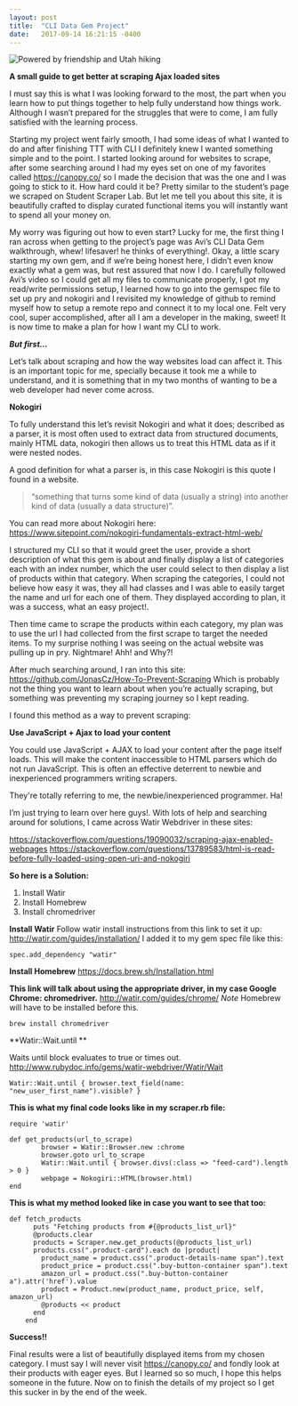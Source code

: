 ```yaml
---
layout: post
title:  "CLI Data Gem Project"
date:   2017-09-14 16:21:15 -0400
---
```


![Powered by friendship and Utah hiking ](https://i.imgur.com/kVjvlhS.jpg?1)

**A small guide to get better at scraping Ajax loaded sites** 

I must say this is what I was looking forward to the most, the part when you learn how to put things together to help fully understand how things work. Although I wasn’t prepared for the struggles that were to come, I am fully satisfied with the learning process.  

Starting my project went fairly smooth, I had some ideas of what I wanted to do and after finishing TTT with CLI I definitely knew I wanted something simple and to the point. I started looking around for websites to scrape, after some searching around I had my eyes set on one of my favorites called https://canopy.co/ so I made the decision that was the one and I was going to stick to it. How hard could it be? Pretty similar to the student’s page we scraped on Student Scraper Lab. But let me tell you about this site, it is beautifully crafted to display curated functional items you will instantly want to spend all your money on. 

My worry was figuring out how to even start? Lucky for me, the first thing I ran across when getting to the project’s page was Avi’s CLI Data Gem walkthrough, whew! lifesaver! he thinks of everything!. Okay, a little scary starting my own gem, and if we’re being honest here, I didn’t even know exactly what a gem was, but rest assured that now I do. I carefully followed Avi’s video so I could get all my files to communicate properly, I got my read/write permissions setup, I learned how to go into the gemspec file to set up pry and nokogiri and I revisited my knowledge of github to remind myself how to setup a remote repo and connect it to my local one.  Felt very cool, super accomplished, after all I am a developer in the making, sweet! It is now time to make a plan for how I want my CLI to work. 

***But first…*** 

Let’s talk about scraping and how the way websites load can affect it. This is an important topic for me, specially because it took me a while to understand, and it is something that in my two months of wanting to be a web developer had never come across. 

**Nokogiri**

To fully understand this let’s revisit Nokogiri and what it does; described as a parser, it is most often used to extract data from structured documents, mainly HTML data, nokogiri then allows us to treat this HTML data as if it were nested nodes.

A good definition for what a parser is, in this case Nokogiri is this quote I found in a website. 
> “something that turns some kind of data (usually a string) into another kind of data (usually a data structure)”. 

You can read more about Nokogiri here: https://www.sitepoint.com/nokogiri-fundamentals-extract-html-web/

I structured my CLI so that it would greet the user, provide a short description of what this gem is about and finally display a list of categories each with an index number, which the user could select to then display a list of products within that category. When scraping the categories, I could not believe how easy it was, they all had classes and I was able to easily target the name and url for each one of them. They displayed according to plan, it was a success, what an easy project!.

Then time came to scrape the products within each category, my plan was to use the url I had collected from the first scrape to target the needed items. To my surprise nothing I was seeing on the actual website was pulling up in pry. Nightmare! Ahh! and Why?! 

After much searching around, I ran into this site: https://github.com/JonasCz/How-To-Prevent-Scraping
Which is probably not the thing you want to learn about when you’re actually scraping, but something was preventing my scraping journey so I kept reading.

I found this method as a way to prevent scraping: 

**Use JavaScript + Ajax to load your content**

You could use JavaScript + AJAX to load your content after the page itself loads. This will make the content inaccessible to HTML parsers which do not run JavaScript. This is often an effective deterrent to newbie and inexperienced programmers writing scrapers. 

They're totally referring to me, the newbie/inexperienced programmer. Ha!

I’m just trying to learn over here guys!. With lots of help and searching around for solutions, I came across Watir Webdriver in these sites:

https://stackoverflow.com/questions/19090032/scraping-ajax-enabled-webpages
https://stackoverflow.com/questions/13789583/html-is-read-before-fully-loaded-using-open-uri-and-nokogiri

**So here is a Solution:**
1. Install Watir
2. Install Homebrew
3. Install chromedriver

**Install Watir**
Follow watir install instructions from this link to set it up:
http://watir.com/guides/installation/
I added it to my gem spec file like this:

```
spec.add_dependency "watir"
```

**Install Homebrew**
https://docs.brew.sh/Installation.html

**This link will talk about using the appropriate driver, in my case Google Chrome: chromedriver.**
http://watir.com/guides/chrome/
*Note* Homebrew will have to be installed before this.

```
brew install chromedriver
```

**Watir::Wait.until **

Waits until block evaluates to true or times out.
http://www.rubydoc.info/gems/watir-webdriver/Watir/Wait

```
Watir::Wait.until { browser.text_field(name: "new_user_first_name").visible? }
```

**This is what my final code looks like in my scraper.rb file:**

```
require 'watir'

def get_products(url_to_scrape)
		browser = Watir::Browser.new :chrome
		browser.goto url_to_scrape
		Watir::Wait.until { browser.divs(:class => "feed-card").length > 0 }
		webpage = Nokogiri::HTML(browser.html)
end
```

**This is what my method looked like in case you want to see that too:**

```
def fetch_products
      puts "Fetching products from #{@products_list_url}"
      @products.clear
      products = Scraper.new.get_products(@products_list_url)
      products.css(".product-card").each do |product|
        product_name = product.css(".product-details-name span").text
        product_price = product.css(".buy-button-container span").text
        amazon_url = product.css(".buy-button-container a").attr('href').value
        product = Product.new(product_name, product_price, self, amazon_url)
        @products << product
      end
    end
```

**Success!!**

Final results were a list of beautifully displayed items from my chosen category. I must say I will never visit https://canopy.co/ and fondly look at their products with eager eyes. But I learned so so much, I hope this helps someone in the future. Now on to finish the details of my project so I get this sucker in by the end of the week. 











